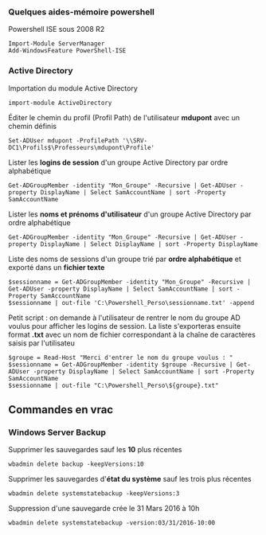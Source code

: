 ### Quelques aides-mémoire powershell

Powershell ISE sous 2008 R2

```
Import-Module ServerManager
Add-WindowsFeature PowerShell-ISE
```

### Active Directory

Importation du module Active Directory

```
import-module ActiveDirectory
```

Éditer le chemin du profil (Profil Path) de l'utilisateur **mdupont** avec un chemin définis

```
Set-ADUser mdupont -ProfilePath '\\SRV-DC1\Profils$\Professeurs\mdupont\Profile'
```

Lister les **logins de session** d'un groupe Active Directory par ordre alphabétique

```
Get-ADGroupMember -identity "Mon_Groupe" -Recursive | Get-ADUser -property DisplayName | Select SamAccountName | sort -Property SamAccountName
```

Lister les **noms et prénoms d'utilisateur** d'un groupe Active Directory par ordre alphabétique

```
Get-ADGroupMember -identity "Mon_Groupe" -Recursive | Get-ADUser -property DisplayName | Select DisplayName | sort -Property DisplayName
```

Liste des noms de sessions d'un groupe trié par **ordre alphabétique** et exporté dans un **fichier texte**

```
$sessionname = Get-ADGroupMember -identity "Mon_Groupe" -Recursive | Get-ADUser -property DisplayName | Select SamAccountName | sort -Property SamAccountName
$sessionname | out-file 'C:\Powershell_Perso\sessionname.txt' -append
```

Petit script : on demande à l'utilisateur de rentrer le nom du groupe AD voulus pour afficher les logins de session. La liste s'exporteras ensuite format **.txt** avec un nom de fichier correspondant à la chaîne de caractères saisis par l'utilisateu

```
$groupe = Read-Host "Merci d'entrer le nom du groupe voulus : "
$sessionname = Get-ADGroupMember -identity $groupe -Recursive | Get-ADUser -property DisplayName | Select SamAccountName | sort -Property SamAccountName
$sessionname | out-file "C:\Powershell_Perso\${groupe}.txt"
```

## Commandes en vrac
### Windows Server Backup

Supprimer les sauvegardes sauf les **10** plus récentes

```
wbadmin delete backup -keepVersions:10
```

Supprimer les sauvegardes d'**état du système** sauf les trois plus récentes 

```
wbadmin delete systemstatebackup -keepVersions:3
```

Suppression d'une sauvegarde crée le 31 Mars 2016 à 10h 

```
wbadmin delete systemstatebackup -version:03/31/2016-10:00
```



